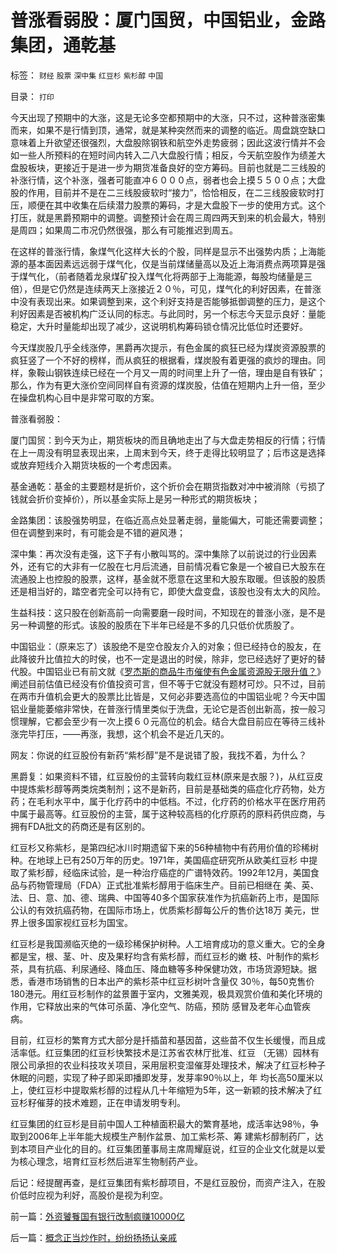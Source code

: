 # 普涨看弱股：厦门国贸，中国铝业，金路集团，通乾基

标签： `财经` `股票` `深中集` `红豆杉` `紫杉醇` `中国` 

目录： `打印`

今天出现了预期中的大涨，这是无论多空都预期中的大涨，只不过，这种普涨密集而来，如果不是行情到顶，通常，就是某种突然而来的调整的临近。周盘跳空缺口意味着上升欲望还很强烈，大盘股除钢铁和航空外走势疲弱；因此这波行情并不会如一些人所预料的在短时间内转入二八大盘股行情；相反，今天航空股作为绩差大盘股板块，更接近于是进一步为期货准备良好的空方筹码。目前也就是二三线股的补涨行情，这个补涨，强者可能直冲６０００点，弱者也会上摸５５００点；大盘股的作用，目前并不是在二三线股疲软时“接力”，恰恰相反，在二三线股疲软时打压，顺便在其中收集在后续潜力股票的筹码，才是大盘股下一步的使用方式。这个打压，就是黑爵预期中的调整。调整预计会在周三周四两天到来的机会最大，特别是周四；如果周二市况仍然很强，那么有可能推迟到周五。



在这样的普涨行情，象煤气化这样大长的个股，同样是显示不出强势内质；上海能源的基本面因素远远弱于煤气化，仅是当前煤储量高以及近上海消费点两项算是强于煤气化，（前者随着龙泉煤矿投入煤气化将两部于上海能源，每股均储量是三倍），但是它仍然是连续两天上涨接近２０％，可见，煤气化的利好因素，在普涨中没有表现出来。如果调整到来，这个利好支持是否能够抵御调整的压力，是这个利好因素是否被机构广泛认同的标志。与此同时，另一个标志今天显示良好：量能稳定，大升时量能却出现了减少，这说明机构筹码锁仓情况比低位时还要好。



今天煤炭股几乎全线涨停，黑爵再次提示，有色金属的疯狂已经为煤炭资源股票的疯狂竖了一个不好的榜样，而从疯狂的根据看，煤炭股有着更强的疯炒的理由。同样，象鞍山钢铁连续已经在一个月又一周的时间里上升了一倍，理由是自有铁矿；那么，作为有更大涨价空间同样自有资源的煤炭股，估值在短期内上升一倍，至少在操盘机构心目中是非常可取的方案。



普涨看弱股：

厦门国贸：到今天为止，期货板块的而且确地走出了与大盘走势相反的行情；行情在上一周没有明显表现出来，上周末到今天，终于走得比较明显了；后市这是选择或放弃短线介入期货块板的一个考虑因素。



基金通乾：基金的主要题材是折价，这个折价会在期货指数对冲中被消除（亏损了钱就会折价变掉价），所以基金实际上是另一种形式的期货板块；



金路集团：该股强势明显，在临近高点处显著走弱，量能偏大，可能还需要调整；但在调整到来时，有可能会是不错的避风港；



深中集：再次没有走强，这下子有小散叫骂的。深中集除了以前说过的行业因素外，还有它的大非有一亿股在七月后流通，目前情况看它象是一个被自已大股东在流通股上也控股的股票，这样，基金就不愿意在这里和大股东取暖。但该股的股质还是相当好的，踏空者完全可以持有它，即使大盘变盘，该股也没有太大的风险。



生益科技：这只股在创新高前一向需要磨一段时间，不知现在的普涨小涨，是不是另一种调整的形式。该股的股质在下半年已经是不多的几只低价优质股了。



中国铝业：（原来忘了）该股绝不是空仓股友介入的对象；但已经持仓的股友，在此降彼升比值拉大的时侯，也不一定是退出的时侯，除非，您已经选好了更好的替代股。中国铝业已有前文就《[罗杰斯的商品牛市催使有色金属资源股无限升值？](../../../2007/8/27/中国社会利益大动脉出血.md)》阐述目前估值已经没有价值投资可言，但不等于它就没有题材可炒。只不过，目前在两市升值机会更大的股票比比皆是，又何必非要选高位的中国铝业呢？今天中国铝业量能萎缩非常快，在普涨行情里类似于洗盘，无论它是否创出新高，按一般习惯理解，它都会至少有一次上摸６０元高位的机会。结合大盘目前应在等待三线补涨完毕打压，——再涨，我想，这个机会不是近几天的。



网友：你说的红豆股份有新药“紫杉醇”是不是说错了股，我找不着，为什么？

黑爵复：如果资料不错，红豆股份的主营转向栽红豆林(原来是衣服？)，从红豆皮中提炼紫杉醇等两类烷类制剂；这不是新药，目前是基础类的癌症化疗药物，处方药；在毛利水平中，属于化疗药中的中低档。不过，化疗药的价格水平在医疗用药中属于最高等。红豆股份的主营，属于这种较高档的化疗原药的原料药供应商，与拥有FDA批文的药商还是有区别的。



红豆杉又称紫杉，是第四纪冰川时期遗留下来的56种植物中有药用价值的珍稀树种。在地球上已有250万年的历史。1971年，美国癌症研究所从欧美红豆杉
中提取了紫杉醇，经临床试验，是一种治疗癌症的广谱特效药。1992年12月，美国食品与药物管理局（FDA）正式批准紫杉醇用于临床生产。目前已相继在
美、英、法、日、意、加、德、瑞典、中国等40多个国家获准作为抗癌新药上市，是国际公认的有效抗癌药物，在国际市场上，优质紫杉醇每公斤的售价达18万
美元，世界上很多国家视红豆杉为国宝。



红豆杉是我国濒临灭绝的一级珍稀保护树种。人工培育成功的意义重大。它的全身都是宝，根、茎、叶、皮及果籽均含有紫杉醇，而红豆杉的嫩
枝、叶制作的紫杉茶，具有抗癌、利尿通经、降血压、降血糖等多种保健功效，市场货源短缺。据悉，香港市场销售的日本出产的紫杉茶中红豆杉树叶含量仅
30％，每50克售价180港元。用红豆杉制作的盆景置于室内，文雅美观，极具观赏价值和美化环境的作用，它释放出来的气体可杀菌、净化空气、防癌，预防
感冒及老年心血管疾病。



目前，红豆杉的繁育方式大部分是扦插苗和基因苗，这些苗不仅生长缓慢，而且成活率低。红豆集团的红豆杉快繁技术是江苏省农林厅批准、红豆
（无锡）园林有限公司承担的农业科技攻关项目，采用层积变湿催芽处理技术，解决了红豆杉种子休眠的问题，实现了种子即采即播即发芽，发芽率90％以上，年
均长高50厘米以上，使红豆杉中提取紫杉醇的过程从几十年缩短为5年，这一新颖的技术解决了红豆杉籽催芽的技术难题，正在申请发明专利。



红豆集团的红豆杉是目前中国人工种植面积最大的繁育基地，成活率达98％，争取到2006年上半年能大规模生产制作盆景、加工紫杉茶、筹
建紫杉醇制药厂，达到本项目产业化的目的。红豆集团董事局主席周耀庭说，红豆的企业文化就是以爱为核心理念，培育红豆杉然后进军生物制药产业。

后记：经提醒再查，是红豆集团有紫杉醇项目，不是红豆股份，而资产注入，在股价低时应视为利好，高股价是视为利空。





前一篇：[外资饕餮国有银行改制疯赚10000亿](../../../2007/9/2/外资饕餮国有银行改制疯赚10000亿.md)

后一篇：[概念正当炒作时，纷纷扬扬认亲戚](../../../2007/9/4/概念正当炒作时，纷纷扬扬认亲戚.md)